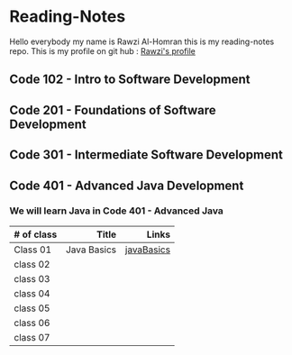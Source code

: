 # Reading-Notes
Hello everybody my name is Rawzi Al-Homran this is my reading-notes repo. This is my profile on git hub : [Rawzi's profile](https://github.com/rawziNael)
## Code 102 - Intro to Software Development
## Code 201 - Foundations of Software Development
## Code 301 - Intermediate Software Development
## Code 401 - Advanced Java Development


### We will learn Java in Code 401 - Advanced Java
| # of class    | Title | Links | 
| :---        |          ---: | ---: |
| Class 01    | Java Basics |	[javaBasics](https://github.com/rawziNael/Reading-Notes/blob/main/Read01.md) | 
| class 02  |      | | 
| class 03  |      ||
| class 04  |      ||
| class 05  |      ||
| class 06  |      ||
| class 07  |      ||


